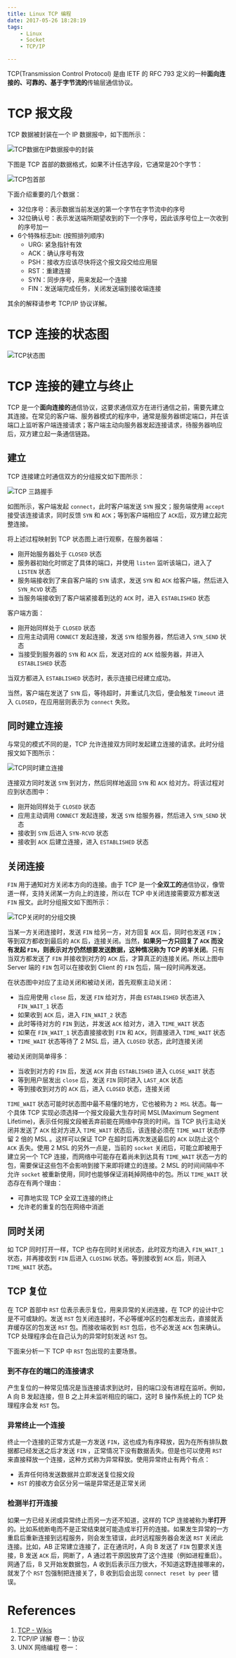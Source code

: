 ```yaml
---
title: Linux TCP 编程
date: 2017-05-26 18:28:19
tags: 
    - Linux 
    - Socket
    - TCP/IP

---
```


TCP(Transmission Control Protocol) 是由 IETF 的 RFC 793 定义的一种**面向连接的、可靠的、基于字节流的**传输层通信协议。

# TCP 报文段

TCP 数据被封装在一个 IP 数据报中，如下图所示：

![TCP数据在IP数据报中的封装](https://www.hashcoding.net/uploads/images/2017/5/TCP%E5%9C%A8IP%E4%B8%AD%E7%9A%84%E5%B0%81%E8%A3%85.png)

下图是 TCP 首部的数据格式，如果不计任选字段，它通常是20个字节：

![TCP包首部](https://www.hashcoding.net/uploads/images/2017/5/TCP包首部.png)

下面介绍重要的几个数据：

- 32位序号：表示数据当前发送的第一个字节在字节流中的序号
- 32位确认号：表示发送端所期望收到的下一个序号，因此该序号位上一次收到的序号加一
- 6个特殊标志bit: (按照排列顺序)
    - URG: 紧急指针有效
    - ACK：确认序号有效
    - PSH：接收方应该尽快将这个报文段交给应用层
    - RST：重建连接
    - SYN：同步序号，用来发起一个连接
    - FIN：发送端完成任务，关闭发送端到接收端连接

其余的解释请参考 TCP/IP 协议详解。

# TCP 连接的状态图

![TCP状态图](https://www.hashcoding.net/uploads/images/2017/5/TCP状态转换.png)

# TCP 连接的建立与终止

TCP 是一个**面向连接的**通信协议，这要求通信双方在进行通信之前，需要先建立其连接。在常见的客户端、服务器模式的程序中，通常是服务器绑定端口，并在该端口上监听客户端连接请求；客户端主动向服务器发起连接请求，待服务器响应后，双方建立起一条通信链路。

## 建立

TCP 连接建立时通信双方的分组报文如下图所示：

![TCP 三路握手](https://www.hashcoding.net/uploads/images/2017/5/TCP三路握手.png)

如图所示，客户端发起 `connect`，此时客户端发送 `SYN` 报文；服务端使用 `accept` 接受该连接请求，同时反馈 `SYN` 和 `ACK`；等到客户端相应了 `ACK`后，双方建立起完整连接。

将上述过程映射到 TCP 状态图上进行观察，在服务器端：

- 刚开始服务器处于 `CLOSED` 状态
- 服务器初始化时绑定了具体的端口，并使用 `listen` 监听该端口，进入了 `LISTEN` 状态
- 服务端接收到了来自客户端的 `SYN` 请求，发送 `SYN` 和 `ACK` 给客户端，然后进入 `SYN_RCVD` 状态
- 当服务端接收到了客户端紧接着到达的 `ACK` 时，进入 `ESTABLISHED` 状态

客户端方面：

- 刚开始同样处于 `CLOSED` 状态
- 应用主动调用 `CONNECT` 发起连接，发送 `SYN` 给服务器，然后进入 `SYN_SEND` 状态
- 当接受到服务器的 `SYN` 和 `ACK` 后，发送对应的 `ACK` 给服务器，并进入 `ESTABLISHED` 状态

当双方都进入 `ESTABLISHED` 状态时，表示连接已经建立成功。

当然，客户端在发送了 `SYN` 后，等待超时，并重试几次后，便会触发 `Timeout` 进入 `CLOSED`，在应用层则表示为 `connect` 失败。

## 同时建立连接

与常见的模式不同的是，TCP 允许连接双方同时发起建立连接的请求。此时分组报文如下图所示：

![TCP同时建立连接](https://www.hashcoding.net/uploads/images/2017/5/TCP同时建立连接.png)

连接双方同时发送 `SYN` 到对方，然后同样地返回 `SYN` 和 `ACK` 给对方。将该过程对应到状态图中：

- 刚开始同样处于 `CLOSED` 状态
- 应用主动调用 `CONNECT` 发起连接，发送 `SYN` 给服务器，然后进入 `SYN_SEND` 状态
- 接收到 `SYN` 后进入 `SYN-RCVD` 状态
- 接收到 `ACK` 后建立连接，进入 `ESTABLISHED` 状态

## 关闭连接

`FIN` 用于通知对方关闭本方向的连接。由于 TCP 是一个**全双工的**通信协议，像管道一样，支持关闭某一方向上的连接，所以在 TCP 中关闭连接需要双方都发送 `FIN` 报文。此时分组报文如下图所示：

![TCP关闭时的分组交换](https://www.hashcoding.net/uploads/images/2017/5/TCP关闭时的分组交换.png)

当某一方关闭连接时，发送 `FIN` 给另一方，对方回复 `ACK` 后，同时也发送 `FIN`；等到双方都收到最后的 `ACK` 后，连接关闭。当然，**如果另一方只回复了 `ACK` 而没有发起 `FIN`，则表示对方仍然想要发送数据，这种情况称为 TCP 的半关闭**。只有当双方都发送了 `FIN` 并接收到对方的 `ACK` 后，才算真正的连接关闭。所以上图中 Server 端的 `FIN` 包可以在接收到 Client 的 `FIN` 包后，隔一段时间再发送。

在状态图中对应了主动关闭和被动关闭，首先观察主动关闭：

- 当应用使用 `close` 后，发送 `FIN` 给对方，并由 `ESTABLISHED` 状态进入 `FIN_WAIT_1` 状态
- 如果收到 `ACK` 后，进入 `FIN_WAIT_2` 状态
- 此时等待对方的 `FIN` 到达，并发送 `ACK` 给对方，进入 `TIME_WAIT` 状态
- 如果在 `FIN_WAIT_1` 状态直接接收到 `FIN` 和 `ACK`，则直接进入 `TIME_WAIT` 状态
- `TIME_WAIT` 状态等待了 2 MSL 后，进入 `CLOSED` 状态，此时连接关闭

被动关闭则简单得多：

- 当收到对方的 `FIN` 后，发送 `ACK` 并由 `ESTABLISHED` 进入 `CLOSE_WAIT` 状态
- 等到用户层发出 `close` 后，发送 `FIN` 同时进入 `LAST_ACK` 状态
- 等到接收到对方的 `ACK` 后，进入 `CLOSED` 状态，连接关闭

`TIME_WAIT` 状态可能时状态图中最不易懂的地方，它也被称为 `2 MSL` 状态。每一个具体 TCP 实现必须选择一个报文段最大生存时间 MSL(Maximum Segment Lifetime)，表示任何报文段被丢弃前能在网络中存货的时间。当 TCP 执行主动关闭并发送了 `ACK` 给对方进入 `TIME_WAIT` 状态后，该连接必须在 `TIME_WAIT` 状态停留 2 倍的 MSL 。这样可以保证 TCP 在超时后再次发送最后的 `ACK` 以防止这个 `ACK` 丢失。使用 2 MSL 的另外一点是，当前的 `socket` 关闭后，可能立即被用于建立另一个 TCP 连接，而网络中可能存在着尚未到达具有 `TIME_WAIT` 状态一方的包，需要保证这些包不会影响到接下来即将建立的连接。2 MSL 的时间间隔中不允许 `socket` 被重新使用，同时也能够保证消耗掉网络中的包。所以 `TIME_WAIT` 状态存在有两个理由：

- 可靠地实现 TCP 全双工连接的终止
- 允许老的重复的包在网络中消逝

## 同时关闭

如 TCP 同时打开一样，TCP 也存在同时关闭状态，此时双方均进入 `FIN_WAIT_1` 状态，并再接收到 `FIN` 后进入 `CLOSING` 状态。等到接收到 `ACK` 后，则进入 `TIME_WAIT` 状态。

## TCP 复位

在 TCP 首部中 `RST` 位表示表示复位，用来异常的关闭连接，在 TCP 的设计中它是不可或缺的。发送 `RST` 包关闭连接时，不必等缓冲区的包都发出去，直接就丢弃缓存区的包发送 `RST` 包。而接收端收到 `RST` 包后，也不必发送 `ACK` 包来确认。TCP 处理程序会在自己认为的异常时刻发送 `RST` 包。 

下面来分析一下 TCP 中 `RST` 包出现的主要场景。

### 到不存在的端口的连接请求

产生复位的一种常见情况是当连接请求到达时，目的端口没有进程在监听。例如，A 向 B 发起连接，但 B 之上并未监听相应的端口，这时 B 操作系统上的 TCP 处理程序会发 `RST` 包。

### 异常终止一个连接

终止一个连接的正常方式是一方发送 `FIN`，这也成为有序释放，因为在所有排队数据都已经发送之后才发送 `FIN` ，正常情况下没有数据丢失。但是也可以使用 `RST` 来直接释放一个连接，这种方式称为异常释放。使用异常终止有两个有点：
 
- 丢弃任何待发送数据并立即发送复位报文段
- `RST` 的接收方会区分另一端是异常还是正常关闭

### 检测半打开连接

如果一方已经关闭或异常终止而另一方还不知道，这样的 TCP 连接被称为**半打开**的。比如系统断电而不是正常结束就可能造成半打开的连接。如果发生异常的一方重启后重新连接到远程服务，则会发生错误，此时远程服务器会发送 `RST` 关闭此连接。比如，AB 正常建立连接了，正在通讯时，A 向 B 发送了 `FIN` 包要求关连接，B 发送 `ACK` 后，网断了，A 通过若干原因放弃了这个连接（例如进程重启）。网通了后，B 又开始发数据包，A 收到后表示压力很大，不知道这野连接哪来的，就发了个 `RST` 包强制把连接关了，B 收到后会出现 `connect reset by peer` 错误。

# References

1. [TCP - Wikis](https://zh.wikipedia.org/wiki/%E4%BC%A0%E8%BE%93%E6%8E%A7%E5%88%B6%E5%8D%8F%E8%AE%AE) 
2. TCP/IP 详解 卷一：协议
3. UNIX 网络编程 卷一：